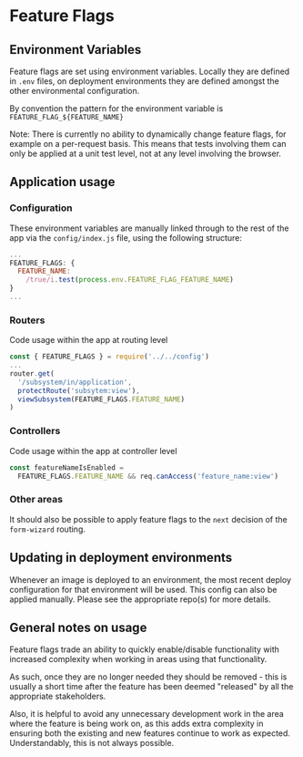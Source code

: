 # Feature Flags

## Environment Variables

Feature flags are set using environment variables. Locally they are defined in `.env` files, on deployment environments they are defined amongst the other environmental configuration.

By convention the pattern for the environment variable is `FEATURE_FLAG_${FEATURE_NAME}`

Note: There is currently no ability to dynamically change feature flags, for example on a per-request basis. This means that tests involving them can only be applied at a unit test level, not at any level involving the browser.

## Application usage

### Configuration

These environment variables are manually linked through to the rest of the app via the `config/index.js` file, using the following structure:

```javascript
...
FEATURE_FLAGS: {
  FEATURE_NAME:
    /true/i.test(process.env.FEATURE_FLAG_FEATURE_NAME)
}
...
```

### Routers

Code usage within the app at routing level

```javascript
const { FEATURE_FLAGS } = require('../../config')
...
router.get(
  '/subsystem/in/application',
  protectRoute('subsytem:view'),
  viewSubsystem(FEATURE_FLAGS.FEATURE_NAME)
)
```

### Controllers

Code usage within the app at controller level

```javascript
const featureNameIsEnabled =
  FEATURE_FLAGS.FEATURE_NAME && req.canAccess('feature_name:view')
```

### Other areas

It should also be possible to apply feature flags to the `next` decision of the `form-wizard` routing.

## Updating in deployment environments

Whenever an image is deployed to an environment, the most recent deploy configuration for that environment will be used. This config can also be applied manually. Please see the appropriate repo(s) for more details.

## General notes on usage

Feature flags trade an ability to quickly enable/disable functionality with increased complexity when working in areas using that functionality.

As such, once they are no longer needed they should be removed - this is usually a short time after the feature has been deemed "released" by all the appropriate stakeholders.

Also, it is helpful to avoid any unnecessary development work in the area where the feature is being work on, as this adds extra complexity in ensuring both the existing and new features continue to work as expected. Understandably, this is not always possible.
